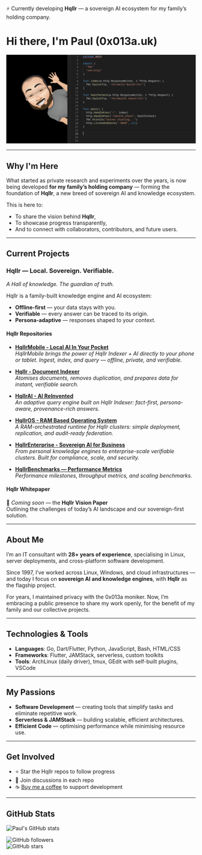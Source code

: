 ⚡ Currently developing **Hqllr** — a sovereign AI ecosystem for my family’s holding company.

# Hi there, I'm Paul (0x013a.uk)

![0x013a-uk](bitmap-github.png)

---

## Why I'm Here
  
What started as private research and experiments over the years, is now being developed **for my family’s holding company** — forming the foundation of **Hqllr**, a new breed of sovereign AI and knowledge ecosystem.  

This is here to:
- To share the vision behind **Hqllr**,  
- To showcase progress transparently,  
- And to connect with collaborators, contributors, and future users.  

---

## Current Projects

### Hqllr — Local. Sovereign. Verifiable.
*A Hall of knowledge. The guardian of truth.*

Hqllr is a family-built knowledge engine and AI ecosystem:
- **Offline-first** — your data stays with you.  
- **Verifiable** — every answer can be traced to its origin.  
- **Persona-adaptive** — responses shaped to your context.  

#### Hqllr Repositories

- [**HqllrMobile - Local AI In Your Pocket**](https://github.com/0x013a-uk/HqllrMobile)  
  *HqllrMobile brings the power of Hqllr Indexer + AI directly to your phone or tablet. Ingest, index, and query — offline, private, and verifiable.*  

- [**Hqllr - Document Indexer**](https://github.com/0x013a-uk/Hqllr)  
  *Atomises documents, removes duplication, and prepares data for instant, verifiable search.*  

- [**HqllrAI - AI ReInvented**](https://github.com/0x013a-uk/HqllrAI)  
  *An adaptive query engine built on Hqllr Indexer: fact-first, persona-aware, provenance-rich answers.*  

- [**HqllrOS - RAM Based Operating System**](https://github.com/0x013a-uk/HqllrOS)  
  *A RAM-orchestrated runtime for Hqllr clusters: simple deployment, replication, and audit-ready federation.*  

- [**HqllrEnterprise - Sovereign AI for Business**](https://github.com/0x013a-uk/HqllrEnterprise)  
  *From personal knowledge engines to enterprise-scale verifiable clusters. Built for compliance, scale, and security.*  

- [**HqllrBenchmarks — Performance Metrics**](https://github.com/0x013a-uk/HqllrBenchmarks)  
  *Performance milestones, throughput metrics, and scaling benchmarks.*  

#### Hqllr Whitepaper
📄 *Coming soon* — the **Hqllr Vision Paper**  
Outlining the challenges of today’s AI landscape and our sovereign-first solution.  

---

## About Me
I’m an IT consultant with **28+ years of experience**, specialising in Linux, server deployments, and cross-platform software development.  

Since 1997, I’ve worked across Linux, Windows, and cloud infrastructures — and today I focus on **sovereign AI and knowledge engines**, with **Hqllr** as the flagship project.  

For years, I maintained privacy with the 0x013a moniker. Now, I’m embracing a public presence to share my work openly, for the benefit of my family and our collective projects.  

---

## Technologies & Tools
- **Languages**: Go, Dart/Flutter, Python, JavaScript, Bash, HTML/CSS  
- **Frameworks**: Flutter, JAMStack, serverless, custom toolkits  
- **Tools**: ArchLinux (daily driver), tmux, GEdit with self-built plugins, VSCode  

---

## My Passions
- **Software Development** — creating tools that simplify tasks and eliminate repetitive work.  
- **Serverless & JAMStack** — building scalable, efficient architectures.  
- **Efficient Code** — optimising performance while minimising resource use.  

---

## Get Involved
- ⭐ Star the Hqllr repos to follow progress  
- 💬 Join discussions in each repo  
- ☕ [Buy me a coffee](https://buymeacoffee.com/0x013a.uk) to support development  

---

## GitHub Stats
![Paul's GitHub stats](https://github-readme-stats.vercel.app/api?username=0x013a-uk&show_icons=true&theme=radical)  

![GitHub followers](https://img.shields.io/github/followers/0x013a-uk?style=social)  
![GitHub stars](https://img.shields.io/github/stars/0x013a-uk?style=social)




<!--

**0x013a-uk/0x013a-uk** is a ✨ _special_ ✨ repository because its `README.md` (this file) appears on your GitHub profile.

Here are some ideas to get you started:

- 🔭 I’m currently working on ...
- 🌱 I’m currently learning ...
- 👯 I’m looking to collaborate on ...
- 🤔 I’m looking for help with ...
- 💬 Ask me about ...
- 📫 How to reach me: ...
- 😄 Pronouns: ...
- ⚡ Fun fact: ...
-->

